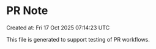 # PR Note

Created at: Fri 17 Oct 2025 07:14:23 UTC

This file is generated to support testing of PR workflows.
